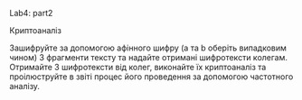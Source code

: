 ﻿Lab4: part2

Криптоаналіз 

Зашифруйте за допомогою афінного шифру (a та b оберіть випадковим чином) 3 фрагменти тексту та надайте отримані шифротексти колегам.
Отримайте 3 шифротексти від колег, виконайте їх криптоаналіз та проілюструйте в звіті процес його проведення за допомогою частотного аналізу.
